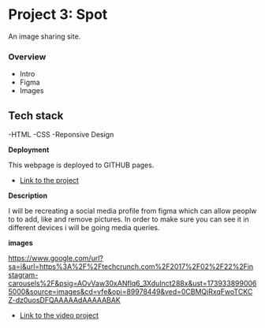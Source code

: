 # Project 3: Spot

An image sharing site.

### Overview

- Intro
- Figma
- Images

## Tech stack

-HTML
-CSS
-Reponsive Design

**Deployment**

This webpage is deployed to GITHUB pages.

- [Link to the project](https://anaanzaldo.github.io/se_project_spots/)

**Description**

I will be recreating a social media profile from figma which can allow peoplw to to add, like and remove pictures. In order to make sure you can see it in different devices i will be going media queries.

**images**

https://www.google.com/url?sa=i&url=https%3A%2F%2Ftechcrunch.com%2F2017%2F02%2F22%2Finstagram-carousels%2F&psig=AOvVaw30xANflq6_3XduInct288x&ust=1739338990065000&source=images&cd=vfe&opi=89978449&ved=0CBMQjRxqFwoTCKCZ-dz0uosDFQAAAAAdAAAAABAK

- [Link to the video project](https://drive.google.com/file/d/1Dd3GlW4EvpfRPOmFJVsD8UD9lBSBZGbE/view?usp=share_link)
